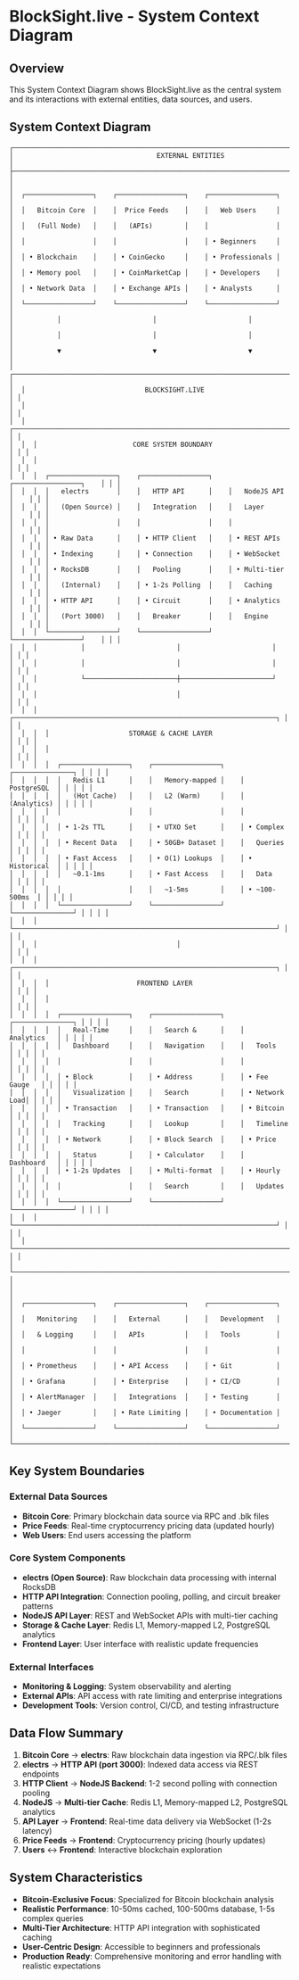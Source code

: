 # BlockSight.live - System Context Diagram

## Overview

This System Context Diagram shows BlockSight.live as the central system and its interactions with external entities, data sources, and users.

## System Context Diagram

```
┌─────────────────────────────────────────────────────────────────────────────────┐
│                                    EXTERNAL ENTITIES                            │
├─────────────────────────────────────────────────────────────────────────────────┤
│                                                                                 │
│  ┌─────────────────┐    ┌─────────────────┐    ┌─────────────────┐              │
│  │   Bitcoin Core  │    │  Price Feeds    │    │   Web Users     │              │
│  │   (Full Node)   │    │   (APIs)        │    │                 │              │
│  │                 │    │                 │    │ • Beginners     │              │
│  │ • Blockchain    │    │ • CoinGecko     │    │ • Professionals │              │
│  │ • Memory pool   │    │ • CoinMarketCap │    │ • Developers    │              │
│  │ • Network Data  │    │ • Exchange APIs │    │ • Analysts      │              │
│  └─────────────────┘    └─────────────────┘    └─────────────────┘              │
│           │                       │                       │                     │
│           │                       │                       │                     │
│           ▼                       ▼                       ▼                     │
│  ┌────────────────────────────────────────────────────────────────────────────┐ │
│  │                              BLOCKSIGHT.LIVE                               │ │
│  │                                                                            │ │
│  │  ┌───────────────────────────────────────────────────────────────────────┐ │ │
│  │  │                        CORE SYSTEM BOUNDARY                           │ │ │
│  │  │                                                                       │ │ │
│  │  │  ┌─────────────────┐    ┌─────────────────┐    ┌─────────────────┐    │ │ │
│  │  │  │   electrs       │    │   HTTP API      │    │   NodeJS API    │    │ │ │
│  │  │  │   (Open Source) │    │   Integration   │    │   Layer         │    │ │ │
│  │  │  │                 │    │                 │    │                 │    │ │ │
│  │  │  │ • Raw Data      │    │ • HTTP Client   │    │ • REST APIs     │    │ │ │
│  │  │  │ • Indexing      │    │ • Connection    │    │ • WebSocket     │    │ │ │
│  │  │  │ • RocksDB       │    │   Pooling       │    │ • Multi-tier    │    │ │ │
│  │  │  │   (Internal)    │    │ • 1-2s Polling  │    │   Caching       │    │ │ │
│  │  │  │ • HTTP API      │    │ • Circuit       │    │ • Analytics     │    │ │ │
│  │  │  │   (Port 3000)   │    │   Breaker       │    │   Engine        │    │ │ │
│  │  │  └─────────────────┘    └─────────────────┘    └─────────────────┘    │ │ │
│  │  │           │                       │                       │           │ │ │
│  │  │           │                       │                       │           │ │ │
│  │  │           └───────────────────────┼───────────────────────┘           │ │ │
│  │  │                                   │                                   │ │ │
│  │  │  ┌──────────────────────────────────────────────────────────────────┐ │ │ │
│  │  │  │                    STORAGE & CACHE LAYER                         │ │ │ │
│  │  │  │                                                                  │ │ │ │
│  │  │  │  ┌─────────────────┐    ┌─────────────────┐    ┌───────────────┐ │ │ │ │
│  │  │  │  │   Redis L1      │    │   Memory-mapped │    │   PostgreSQL  │ │ │ │ │
│  │  │  │  │   (Hot Cache)   │    │   L2 (Warm)     │    │   (Analytics) │ │ │ │ │
│  │  │  │  │                 │    │                 │    │               │ │ │ │ │
│  │  │  │  │ • 1-2s TTL      │    │ • UTXO Set      │    │ • Complex     │ │ │ │ │
│  │  │  │  │ • Recent Data   │    │ • 50GB+ Dataset │    │   Queries     │ │ │ │ │
│  │  │  │  │ • Fast Access   │    │ • O(1) Lookups  │    │ • Historical  │ │ │ │ │
│  │  │  │  │   ~0.1-1ms      │    │ • Fast Access   │    │   Data        │ │ │ │ │
│  │  │  │  │                 │    │   ~1-5ms        │    │ • ~100-500ms  │ │ │ │ │
│  │  │  │  └─────────────────┘    └─────────────────┘    └───────────────┘ │ │ │ │
│  │  │  └──────────────────────────────────────────────────────────────────┘ │ │ │
│  │  │                                   │                                   │ │ │
│  │  │  ┌──────────────────────────────────────────────────────────────────┐ │ │ │
│  │  │  │                      FRONTEND LAYER                              │ │ │ │
│  │  │  │                                                                  │ │ │ │
│  │  │  │  ┌─────────────────┐    ┌─────────────────┐    ┌───────────────┐ │ │ │ │
│  │  │  │  │   Real-Time     │    │   Search &      │    │   Analytics   │ │ │ │ │
│  │  │  │  │   Dashboard     │    │   Navigation    │    │   Tools       │ │ │ │ │
│  │  │  │  │                 │    │                 │    │               │ │ │ │ │
│  │  │  │  │ • Block         │    │ • Address       │    │ • Fee Gauge   │ │ │ │ │
│  │  │  │  │   Visualization │    │   Search        │    │ • Network Load│ │ │ │ │
│  │  │  │  │ • Transaction   │    │ • Transaction   │    │ • Bitcoin     │ │ │ │ │
│  │  │  │  │   Tracking      │    │   Lookup        │    │   Timeline    │ │ │ │ │
│  │  │  │  │ • Network       │    │ • Block Search  │    │ • Price       │ │ │ │ │
│  │  │  │  │   Status        │    │ • Calculator    │    │   Dashboard   │ │ │ │ │
│  │  │  │  │ • 1-2s Updates  │    │ • Multi-format  │    │ • Hourly      │ │ │ │ │
│  │  │  │  │                 │    │   Search        │    │   Updates     │ │ │ │ │
│  │  │  │  └─────────────────┘    └─────────────────┘    └───────────────┘ │ │ │ │
│  │  │  └──────────────────────────────────────────────────────────────────┘ │ │ │
│  │  └───────────────────────────────────────────────────────────────────────┘ │ │
│  └────────────────────────────────────────────────────────────────────────────┘ │
│                                                                                 │
│  ┌─────────────────┐    ┌─────────────────┐    ┌─────────────────┐              │
│  │   Monitoring    │    │   External      │    │   Development   │              │
│  │   & Logging     │    │   APIs          │    │   Tools         │              │
│  │                 │    │                 │    │                 │              │
│  │ • Prometheus    │    │ • API Access    │    │ • Git           │              │
│  │ • Grafana       │    │ • Enterprise    │    │ • CI/CD         │              │
│  │ • AlertManager  │    │   Integrations  │    │ • Testing       │              │
│  │ • Jaeger        │    │ • Rate Limiting │    │ • Documentation │              │
│  └─────────────────┘    └─────────────────┘    └─────────────────┘              │
└─────────────────────────────────────────────────────────────────────────────────┘
```

## Key System Boundaries

### **External Data Sources**

- **Bitcoin Core**: Primary blockchain data source via RPC and .blk files
- **Price Feeds**: Real-time cryptocurrency pricing data (updated hourly)
- **Web Users**: End users accessing the platform

### **Core System Components**

- **electrs (Open Source)**: Raw blockchain data processing with internal RocksDB
- **HTTP API Integration**: Connection pooling, polling, and circuit breaker patterns
- **NodeJS API Layer**: REST and WebSocket APIs with multi-tier caching
- **Storage & Cache Layer**: Redis L1, Memory-mapped L2, PostgreSQL analytics
- **Frontend Layer**: User interface with realistic update frequencies

### **External Interfaces**

- **Monitoring & Logging**: System observability and alerting
- **External APIs**: API access with rate limiting and enterprise integrations
- **Development Tools**: Version control, CI/CD, and testing infrastructure

## Data Flow Summary

1. **Bitcoin Core** → **electrs**: Raw blockchain data ingestion via RPC/.blk files
2. **electrs** → **HTTP API (port 3000)**: Indexed data access via REST endpoints
3. **HTTP Client** → **NodeJS Backend**: 1-2 second polling with connection pooling
4. **NodeJS** → **Multi-tier Cache**: Redis L1, Memory-mapped L2, PostgreSQL analytics
5. **API Layer** → **Frontend**: Real-time data delivery via WebSocket (1-2s latency)
6. **Price Feeds** → **Frontend**: Cryptocurrency pricing (hourly updates)
7. **Users** ↔ **Frontend**: Interactive blockchain exploration

## System Characteristics

- **Bitcoin-Exclusive Focus**: Specialized for Bitcoin blockchain analysis
- **Realistic Performance**: 10-50ms cached, 100-500ms database, 1-5s complex queries
- **Multi-Tier Architecture**: HTTP API integration with sophisticated caching
- **User-Centric Design**: Accessible to beginners and professionals
- **Production Ready**: Comprehensive monitoring and error handling with realistic expectations
